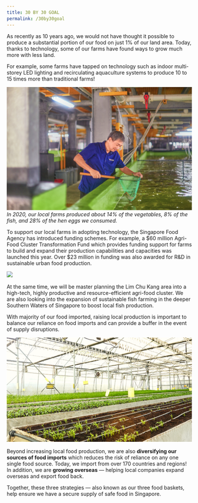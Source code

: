 ```yaml
---
title: 30 BY 30 GOAL
permalink: /30by30goal
---
```


As recently as 10 years ago, we would not have thought it possible to produce a substantial portion of our food on just 1% of our land area. Today, thanks to technology, some of our farms have found ways to grow much more with less land. 

For example, some farms have tapped on technology such as indoor multi-storey LED lighting and recirculating aquaculture systems to produce 10 to 15 times more than traditional farms! 

![](/images/apollo2.jpg)
*In 2020, our local farms produced about 14% of the vegetables, 8% of the fish, and 28% of the hen eggs we consumed.*

To support our local farms in adopting technology, the Singapore Food Agency has introduced funding schemes. For example, a $60 million Agri-Food Cluster Transformation Fund which provides funding support for farms to build and expand their production capabilities and capacities was launched this year. Over $23 million in funding was also awarded for R&D in sustainable urban food production.  

![](/images/BA.JPG)

At the same time, we will be master planning the Lim Chu Kang area into a high-tech, highly productive and resource-efficient agri-food cluster. We are also looking into the expansion of sustainable fish farming in the deeper Southern Waters of Singapore to boost local fish production.   

With majority of our food imported, raising local production is important to balance our reliance on food imports and can provide a buffer in the event of supply disruptions.

![](/images/netatech3.jpg)

Beyond increasing local food production, we are also **diversifying our sources of food imports** which reduces the risk of reliance on any one single food source. Today, we import from over 170 countries and regions! In addition, we are **growing overseas** —  helping local companies expand overseas and export food back. 

Together, these three strategies — also known as our three food baskets, help ensure we have a secure supply of safe food in Singapore.